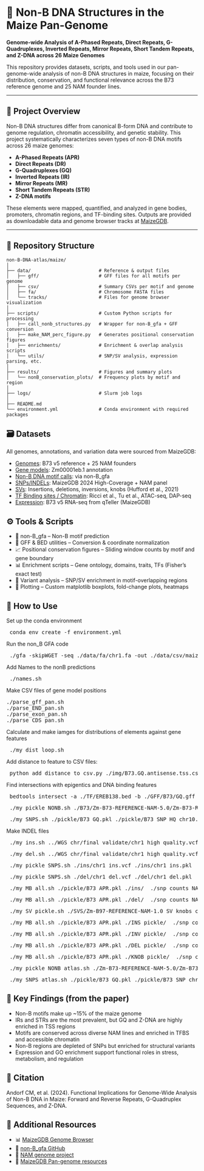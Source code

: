 # 🌽 Non-B DNA Structures in the Maize Pan-Genome

**Genome-wide Analysis of A-Phased Repeats, Direct Repeats, G-Quadruplexes, Inverted Repeats, Mirror Repeats, Short Tandem Repeats, and Z-DNA across 26 Maize Genomes**

This repository provides datasets, scripts, and tools used in our pan-genome-wide analysis of non-B DNA structures in maize, focusing on their distribution, conservation, and functional relevance across the B73 reference genome and 25 NAM founder lines.

---

## 🧬 Project Overview

Non-B DNA structures differ from canonical B-form DNA and contribute to genome regulation, chromatin accessibility, and genetic stability. This project systematically characterizes seven types of non-B DNA motifs across 26 maize genomes:

- **A-Phased Repeats (APR)**
- **Direct Repeats (DR)**
- **G-Quadruplexes (GQ)**
- **Inverted Repeats (IR)**
- **Mirror Repeats (MR)**
- **Short Tandem Repeats (STR)**
- **Z-DNA motifs**

These elements were mapped, quantified, and analyzed in gene bodies, promoters, chromatin regions, and TF-binding sites. Outputs are provided as downloadable data and genome browser tracks at [MaizeGDB](https://www.maizegdb.org/).

---

## 📁 Repository Structure

```text
non-B-DNA-atlas/maize/
│
├── data/                         # Reference & output files
│   ├── gff/                      # GFF files for all motifs per genome
│   ├── csv/                      # Summary CSVs per motif and genome
│   ├── fa/                       # Chromosome FASTA files
│   └── tracks/                   # Files for genome browser visualization
│
├── scripts/                      # Custom Python scripts for processing
│   ├── call_nonb_structures.py   # Wrapper for non-B_gfa + GFF conversion
│   ├── make_NAM_perc_figure.py   # Generates positional conservation figures
│   ├── enrichments/              # Enrichment & overlap analysis scripts
│   └── utils/                    # SNP/SV analysis, expression parsing, etc.
│
├── results/                      # Figures and summary plots
│   └── nonB_conservation_plots/  # Frequency plots by motif and region
│
├── logs/                         # Slurm job logs
│
├── README.md
└── environment.yml               # Conda environment with required packages
```

## 🗃️ Datasets
All genomes, annotations, and variation data were sourced from MaizeGDB:

- [Genomes](https://download.maizegdb.org/Genomes/NAM_Founders/): B73 v5 reference + 25 NAM founders
- [Gene models](https://download.maizegdb.org/Genomes/NAM_Founders/): Zm00001eb.1 annotation
- [Non-B DNA motif calls](https://ars-usda.app.box.com/v/maizegdb-public/folder/230993831603): via non-B_gfa
- [SNPs/INDELs](https://ars-usda.app.box.com/v/maizegdb-public/folder/255390517505): MaizeGDB 2024 High-Coverage + NAM panel
- [SVs](https://ars-usda.app.box.com/v/maizegdb-public/folder/165655341912): Insertions, deletions, inversions, knobs (Hufford et al., 2021)
- [TF Binding sites / Chromatin](https://ars-usda.app.box.com/v/maizegdb-public/folder/165408692531): Ricci et al., Tu et al., ATAC-seq, DAP-seq
- [Expression](https://ars-usda.app.box.com/v/maizegdb-public/folder/165363728937): B73 v5 RNA-seq from qTeller (MaizeGDB)

## ⚙️ Tools & Scripts
- 🧰 non-B_gfa – Non-B motif prediction
- 🧬 GFF & BED utilities – Conversion & coordinate normalization
- 📈 Positional conservation figures – Sliding window counts by motif and gene boundary
- 📊 Enrichment scripts – Gene ontology, domains, traits, TFs (Fisher’s exact test)
- 🧪 Variant analysis – SNP/SV enrichment in motif-overlapping regions
- 🎨 Plotting – Custom matplotlib boxplots, fold-change plots, heatmaps

## 🚀 How to Use

Set up the conda environment

<pre> conda env create -f environment.yml  </pre>

Run the non_B GFA code

<pre> ./gfa -skipWGET -seq ./data/fa/chr1.fa -out ./data/csv/maize_chr1  </pre>

Add Names to the nonB predictions

<pre> ./names.sh  </pre>

Make CSV files of gene model positions
<pre>./parse_gff_pan.sh
./parse_END_pan.sh
./parse_exon_pan.sh
./parse_CDS_pan.sh  </pre>

Calculate and make iamges for distributions of elements against gene features

<pre> ./my_dist_loop.sh  </pre>

Add distance to feature to CSV files:

<pre> python add_distance_to_csv.py ./img/B73.GQ.antisense.tss.csv ./img/B73.GQ.antisense.tss.distance.csv  </pre>

Find intersections with epigentics and DNA binding features

<pre> bedtools intersect -a ./TF/EREB138.bed -b ./GFF/B73/GQ.gff -c  </pre>

<pre> ./my_pickle_NONB.sh ./B73/Zm-B73-REFERENCE-NAM-5.0/Zm-B73-REFERENCE-NAM-5.0_GQ.gff ./pickle/B73_GQ.pkl  </pre>
<pre> ./my_SNPS.sh ./pickle/B73_GQ.pkl ./pickle/B73_SNP_HQ_chr10.pkl  ./snp_counts/B73_GQ_HQ_chr10.tsv  </pre>

Make INDEL files

<pre> ./my_ins.sh ../WGS_chr/final_validate/chr1_high_quality.vcf  ./ins/chr1_ins.vcf  </pre>
<pre> ./my_del.sh ../WGS_chr/final_validate/chr1_high_quality.vcf  ./del/chr1_del.vcf  </pre>
<pre> ./my_pickle_SNPS.sh ./ins/chr1_ins.vcf ./ins/chr1_ins.pkl  </pre>
<pre> ./my_pickle_SNPS.sh ./del/chr1_del.vcf ./del/chr1_del.pkl  </pre>

<pre> ./my_MB_all.sh ./pickle/B73_APR.pkl ./ins/  ./snp_counts_NAM//B73_APR_HQ_MBFreq_INS_fast.tsv  </pre>
<pre> ./my_MB_all.sh ./pickle/B73_APR.pkl ./del/  ./snp_counts_NAM//B73_APR_HQ_MBFreq_DEL_fast.tsv  </pre>

<pre> ./my_SV_pickle.sh ./SVS/Zm-B97-REFERENCE-NAM-1.0_SV_knobs_centromeres_vs_B73_coordinates.bed ./SV_pickle/B97  </pre>
<pre> ./my_MB_all.sh ./pickle/B73_APR.pkl ./INS_pickle/  ./snp_counts_NAM//B73_APR_HQ_MBFreq_SV_INS_fast.tsv  </pre>
<pre> ./my_MB_all.sh ./pickle/B73_APR.pkl ./INV_pickle/  ./snp_counts_NAM//B73_APR_HQ_MBFreq_SV_INV_fast.tsv  </pre>
<pre> ./my_MB_all.sh ./pickle/B73_APR.pkl ./DEL_pickle/  ./snp_counts_NAM//B73_APR_HQ_MBFreq_SV_DEL_fast.tsv  </pre>
<pre> ./my_MB_all.sh ./pickle/B73_APR.pkl ./KNOB_pickle/  ./snp_counts_NAM//B73_APR_HQ_MBFreq_SV_KNOB_fast.tsv  </pre>


<pre> ./my_pickle_NONB_atlas.sh ./Zm-B73-REFERENCE-NAM-5.0/Zm-B73-REFERENCE-NAM-5.0_GQ.gff ./pickle/B73_GQ.pkl  </pre>
<pre> ./my_SNPS_atlas.sh ./pickle/B73_GQ.pkl ./pickle/B73_SNP_chr10.pkl ./counts/B73_GQ_chr10.tsv  </pre>


## 🧾 Key Findings (from the paper)
- Non-B motifs make up ~15% of the maize genome
- IRs and STRs are the most prevalent, but GQ and Z-DNA are highly enriched in TSS regions
- Motifs are conserved across diverse NAM lines and enriched in TFBS and accessible chromatin
- Non-B regions are depleted of SNPs but enriched for structural variants
- Expression and GO enrichment support functional roles in stress, metabolism, and regulation

## 📢 Citation
Andorf CM, et al. (2024).
Functional Implications for Genome-Wide Analysis of Non-B DNA in Maize: Forward and Reverse Repeats, G-Quadruplex Sequences, and Z-DNA.

## 🔗 Additional Resources
- 📊 [MaizeGDB Genome Browser](https://jbrowse.maizegdb.org/)
- 🧬 [non-B_gfa GitHub](https://github.com/abcsFrederick/non-B_gfa)
- 🌽 [NAM genome project](https://maizegdb.org/NAM_project)
- 📖 [MaizeGDB Pan-genome resources](https://maizegdb.org/genome)
